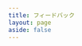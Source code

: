 ```yaml
---
title: フィードバック
layout: page
aside: false
---
```


<script setup lang="ts">
import { defineClientComponent } from 'vitepress'

const Forum = defineClientComponent(() => {
  return import('../../components/forum/Forum.vue')
})
</script>

<Forum />
